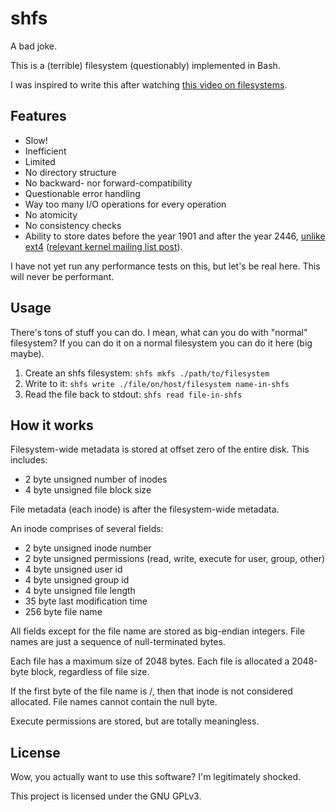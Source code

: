 # shfs

A bad joke.

This is a (terrible) filesystem (questionably) implemented in Bash.

I was inspired to write this after watching [this video on filesystems](https://youtu.be/9MWeiuw8WHU).

## Features

- Slow!
- Inefficient
- Limited
- No directory structure
- No backward- nor forward-compatibility
- Questionable error handling
- Way too many I/O operations for every operation
- No atomicity
- No consistency checks
- Ability to store dates before the year 1901 and after the year 2446, [unlike ext4](https://docs.kernel.org/filesystems/ext4/dynamic.html#inode-timestamps) ([relevant kernel mailing list post](https://git.kernel.org/pub/scm/linux/kernel/git/stable/linux.git/commit/?id=a4dad1ae24f850410c4e60f22823cba1289b8d52)).

I have not yet run any performance tests on this, but let's be real here. This will never be performant.

## Usage

There's tons of stuff you can do. I mean, what can you do with "normal" filesystem? If you can do it on a normal filesystem you can do it here (big maybe).

1. Create an shfs filesystem: `shfs mkfs ./path/to/filesystem`
2. Write to it: `shfs write ./file/on/host/filesystem name-in-shfs`
3. Read the file back to stdout: `shfs read file-in-shfs`

## How it works

Filesystem-wide metadata is stored at offset zero of the entire disk. This includes:

- 2 byte unsigned number of inodes
- 4 byte unsigned file block size

File metadata (each inode) is after the filesystem-wide metadata.

An inode comprises of several fields:

- 2 byte unsigned inode number
- 2 byte unsigned permissions (read, write, execute for user, group, other)
- 4 byte unsigned user id
- 4 byte unsigned group id
- 4 byte unsigned file length
- 35 byte last modification time
- 256 byte file name

All fields except for the file name are stored as big-endian integers. File names are just a sequence of null-terminated bytes.

Each file has a maximum size of 2048 bytes. Each file is allocated a 2048-byte block, regardless of file size.

If the first byte of the file name is /, then that inode is not considered allocated. File names cannot contain the null byte.

Execute permissions are stored, but are totally meaningless.

## License

Wow, you actually want to use this software? I'm legitimately shocked.

This project is licensed under the GNU GPLv3.
